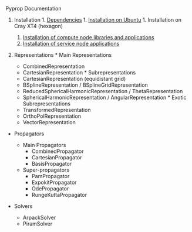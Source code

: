 Pyprop Documentation

  1. Installation
    1. [Dependencies](Dependencies.md)
    1. [Installation on Ubuntu](Installation_Ubuntu.md)
    1. Installation on Cray XT4 (hexagon)
      1. [Installation of compute node libraries and applications](Installation_CrayXT4.md)
      1. [Installation of service node applications](Installation_CrayXT4_Pyste.md)

  1. Representations
    * Main Representations
      * CombinedRepresentation
      * CartesianRepresentation
    * Subrepresentations
      * CartesianRepresentation (equidistant grid)
      * BSplineRepresentation / BSplineGridRepresentation
      * ReducedSphericalHarmonicRepresentation / ThetaRepresentation
      * SphericalHarmonicRepresentation / AngularRepresentation
    * Exotic Subrepresentations
      * TransformedRepresentation
      * OrthoPolRepresentation
      * VectorRepresentation

  * Propagators
    * Main Propagators
      * CombinedPropagator
      * CartesianPropagator
      * BasisPropagator
    * Super-propagators
      * PamPropagator
      * ExpokitPropagator
      * OdePropagator
      * RungeKuttaPropagator

  * Solvers
    * ArpackSolver
    * PiramSolver
